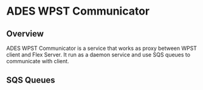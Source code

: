 # ADES WPST Communicator


## Overview

ADES WPST Communicator is a service that works as proxy between WPST client and Flex Server. It run as a daemon service and use SQS queues to communicate with client.

## SQS Queues


